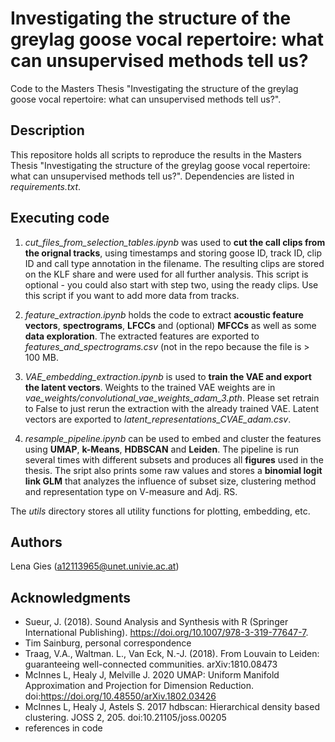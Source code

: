 # Investigating the structure of the greylag goose vocal repertoire: what can unsupervised methods tell us?

Code to the Masters Thesis "Investigating the structure of the greylag goose vocal repertoire: what can unsupervised methods tell us?". 

## Description

This repositore holds all scripts to reproduce the results in the Masters Thesis "Investigating the structure of the greylag goose vocal repertoire: what can unsupervised methods tell us?".
Dependencies are listed in *requirements.txt*.

## Executing code

1. *cut_files_from_selection_tables.ipynb* was used to **cut the call clips from the orignal tracks**, using timestamps and storing goose ID, track ID, clip ID and call type annotation in the filename.
   The resulting clips are stored on the KLF share and were used for all further analysis. This script is optional - you could also start with step two, using the ready clips.
   Use this script if you want to add more data from tracks.

2. *feature_extraction.ipynb* holds the code to extract **acoustic feature vectors**, **spectrograms**, **LFCCs** and (optional) **MFCCs** as well as some **data exploration**.
    The extracted features are exported to *features_and_spectrograms.csv* (not in the repo because the file is > 100 MB.

3. *VAE_embedding_extraction.ipynb* is used to **train the VAE and export the latent vectors**. Weights to the trained VAE weights are in *vae_weights/convolutional_vae_weights_adam_3.pth*.
    Please set retrain to False to just rerun the extraction with the already trained VAE. Latent vectors are exported to *latent_representations_CVAE_adam.csv*.
   
5. *resample_pipeline.ipynb* can be used to embed and cluster the features using **UMAP**, **k-Means**, **HDBSCAN** and **Leiden**. The pipeline is run several times with different subsets and produces all **figures** used in the thesis.
   The sript also prints some raw values and stores a **binomial logit link GLM** that analyzes the influence of subset size, clustering method and representation type on V-measure and Adj. RS.

The *utils* directory stores all utility functions for plotting, embedding, etc. 
   
## Authors

Lena Gies (a12113965@unet.univie.ac.at)

## Acknowledgments

* Sueur, J. (2018). Sound Analysis and Synthesis with R (Springer International Publishing). https://doi.org/10.1007/978-3-319-77647-7.
* Tim Sainburg, personal correspondence
* Traag, V.A., Waltman. L., Van Eck, N.-J. (2018). From Louvain to Leiden: guaranteeing well-connected communities. arXiv:1810.08473
* McInnes L, Healy J, Melville J. 2020 UMAP: Uniform Manifold Approximation and Projection for Dimension Reduction. doi:https://doi.org/10.48550/arXiv.1802.03426
* McInnes L, Healy J, Astels S. 2017 hdbscan: Hierarchical density based clustering. JOSS 2, 205. doi:10.21105/joss.00205
* references in code
